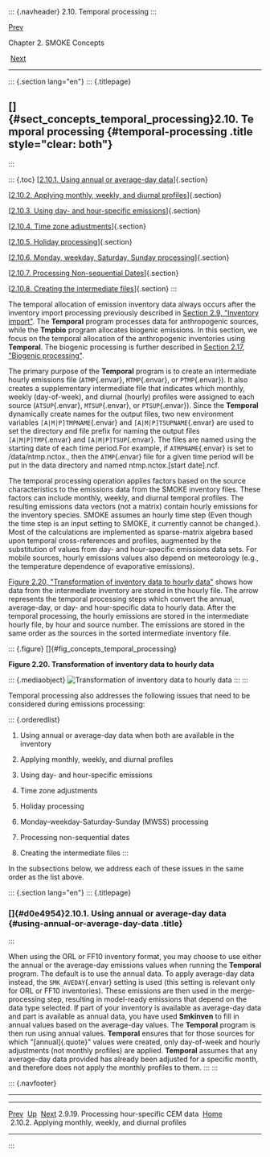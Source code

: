 ::: {.navheader}
2.10. Temporal processing
:::

[Prev](ch02s09s19.html) 

Chapter 2. SMOKE Concepts

 [Next](ch02s10s02.html)

------------------------------------------------------------------------

::: {.section lang="en"}
::: {.titlepage}
<div>

<div>

[]{#sect_concepts_temporal_processing}2.10. Temporal processing {#temporal-processing .title style="clear: both"}
---------------------------------------------------------------

</div>

</div>
:::

::: {.toc}
[[2.10.1. Using annual or average-day
data](ch02s10.html#d0e4954)]{.section}

[[2.10.2. Applying monthly, weekly, and diurnal
profiles](ch02s10s02.html)]{.section}

[[2.10.3. Using day- and hour-specific
emissions](ch02s10s03.html)]{.section}

[[2.10.4. Time zone adjustments](ch02s10s04.html)]{.section}

[[2.10.5. Holiday processing](ch02s10s05.html)]{.section}

[[2.10.6. Monday, weekday, Saturday, Sunday
processing](ch02s10s06.html)]{.section}

[[2.10.7. Processing Non-sequential Dates](ch02s10s07.html)]{.section}

[[2.10.8. Creating the intermediate files](ch02s10s08.html)]{.section}
:::

The temporal allocation of emission inventory data always occurs after
the inventory import processing previously described in [Section 2.9,
"Inventory import"](ch02s09.html "2.9. Inventory import"). The
**Temporal** program processes data for anthropogenic sources, while the
**Tmpbio** program allocates biogenic emissions. In this section, we
focus on the temporal allocation of the anthropogenic inventories using
**Temporal**. The biogenic processing is further described in
[Section 2.17, "Biogenic
processing"](ch02s17.html "2.17. Biogenic processing").

The primary purpose of the **Temporal** program is to create an
intermediate hourly emissions file (`ATMP`{.envar}, `MTMP`{.envar}, or
`PTMP`{.envar}). It also creates a supplementary intermediate file that
indicates which monthly, weekly (day-of-week), and diurnal (hourly)
profiles were assigned to each source (`ATSUP`{.envar}, `MTSUP`{.envar},
or `PTSUP`{.envar}). Since the **Temporal** dynamically create names for
the output files, two new environment variables `[A|M|P]TMPNAME`{.envar}
and `[A|M|P]TSUPNAME`{.envar} are used to set the directory and file
prefix for naming the output files `[A|M|P]TMP`{.envar} and
`[A|M|P]TSUP`{.envar}. The files are named using the starting date of
each time period.For example, if `ATMPNAME`{.envar} is set to
/data/ntmp.nctox., then the `ATMP`{.envar} file for a given time period
will be put in the data directory and named ntmp.nctox.\[start
date\].ncf.

The temporal processing operation applies factors based on the source
characteristics to the emissions data from the SMOKE inventory files.
These factors can include monthly, weekly, and diurnal temporal
profiles. The resulting emissions data vectors (not a matrix) contain
hourly emissions for the inventory species. SMOKE assumes an hourly time
step (Even though the time step is an input setting to SMOKE, it
currently cannot be changed.). Most of the calculations are implemented
as sparse-matrix algebra based upon temporal cross-references and
profiles, augmented by the substitution of values from day- and
hour-specific emissions data sets. For mobile sources, hourly emissions
values also depend on meteorology (e.g., the temperature dependence of
evaporative emissions).

[Figure 2.20, "Transformation of inventory data to hourly
data"](ch02s10.html#fig_concepts_temporal_processing "Figure 2.20. Transformation of inventory data to hourly data")
shows how data from the intermediate inventory are stored in the hourly
file. The arrow represents the temporal processing steps which convert
the annual, average-day, or day- and hour-specific data to hourly data.
After the temporal processing, the hourly emissions are stored in the
intermediate hourly file, by hour and source number. The emissions are
stored in the same order as the sources in the sorted intermediate
inventory file.

::: {.figure}
[]{#fig_concepts_temporal_processing}

**Figure 2.20. Transformation of inventory data to hourly data**

::: {.mediaobject}
![Transformation of inventory data to hourly
data](images\concepts\temporal_processing_html.jpg)
:::
:::

Temporal processing also addresses the following issues that need to be
considered during emissions processing:

::: {.orderedlist}
1.  Using annual or average-day data when both are available in the
    inventory

2.  Applying monthly, weekly, and diurnal profiles

3.  Using day- and hour-specific emissions

4.  Time zone adjustments

5.  Holiday processing

6.  Monday-weekday-Saturday-Sunday (MWSS) processing

7.  Processing non-sequential dates

8.  Creating the intermediate files
:::

In the subsections below, we address each of these issues in the same
order as the list above.

::: {.section lang="en"}
::: {.titlepage}
<div>

<div>

### []{#d0e4954}2.10.1. Using annual or average-day data {#using-annual-or-average-day-data .title}

</div>

</div>
:::

When using the ORL or FF10 inventory format, you may choose to use
either the annual or the average-day emissions values when running the
**Temporal** program. The default is to use the annual data. To apply
average-day data instead, the `SMK_AVEDAY`{.envar} setting is used (this
setting is relevant only for ORL or FF10 inventories). These emissions
are then used in the merge-processing step, resulting in model-ready
emissions that depend on the data type selected. If part of your
inventory is available as average-day data and part is available as
annual data, you have used **Smkinven** to fill in annual values based
on the average-day values. The **Temporal** program is then run using
annual values. **Temporal** ensures that for those sources for which
"[annual]{.quote}" values were created, only day-of-week and hourly
adjustments (not monthly profiles) are applied. **Temporal** assumes
that any average-day data provided has already been adjusted for a
specific month, and therefore does not apply the monthly profiles to
them.
:::
:::

::: {.navfooter}

------------------------------------------------------------------------

  -------------------------------------------- -------------------- ---------------------------------------------------------
  [Prev](ch02s09s19.html)                        [Up](ch02.html)                                      [Next](ch02s10s02.html)
  2.9.19. Processing hour-specific CEM data     [Home](index.html)     2.10.2. Applying monthly, weekly, and diurnal profiles
  -------------------------------------------- -------------------- ---------------------------------------------------------
:::
